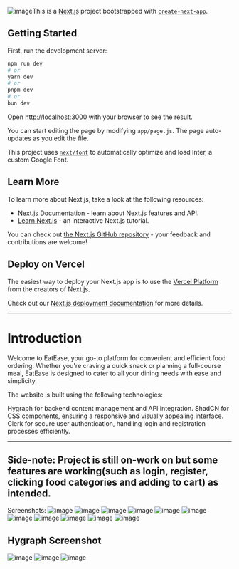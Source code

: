 ![image](https://github.com/arnoldang17-dev/food-ordering-app/assets/89441199/9644c351-b34f-4bd6-820d-9ec1dad8095d)This is a [Next.js](https://nextjs.org/) project bootstrapped with [`create-next-app`](https://github.com/vercel/next.js/tree/canary/packages/create-next-app).

## Getting Started

First, run the development server:

```bash
npm run dev
# or
yarn dev
# or
pnpm dev
# or
bun dev
```

Open [http://localhost:3000](http://localhost:3000) with your browser to see the result.

You can start editing the page by modifying `app/page.js`. The page auto-updates as you edit the file.

This project uses [`next/font`](https://nextjs.org/docs/basic-features/font-optimization) to automatically optimize and load Inter, a custom Google Font.

## Learn More

To learn more about Next.js, take a look at the following resources:

- [Next.js Documentation](https://nextjs.org/docs) - learn about Next.js features and API.
- [Learn Next.js](https://nextjs.org/learn) - an interactive Next.js tutorial.

You can check out [the Next.js GitHub repository](https://github.com/vercel/next.js/) - your feedback and contributions are welcome!

## Deploy on Vercel

The easiest way to deploy your Next.js app is to use the [Vercel Platform](https://vercel.com/new?utm_medium=default-template&filter=next.js&utm_source=create-next-app&utm_campaign=create-next-app-readme) from the creators of Next.js.

Check out our [Next.js deployment documentation](https://nextjs.org/docs/deployment) for more details.

---
# Introduction
Welcome to EatEase, your go-to platform for convenient and efficient food ordering. Whether you're craving a quick snack or planning a full-course meal, EatEase is designed to cater to all your dining needs with ease and simplicity.

The website is built using the following technologies:

Hygraph for backend content management and API integration.
ShadCN for CSS components, ensuring a responsive and visually appealing interface.
Clerk for secure user authentication, handling login and registration processes efficiently.

---
Side-note: Project is still on-work on but some features are working(such as login, register, clicking food categories and adding to cart) as intended.
---
Screenshots:
![image](https://github.com/arnoldang17-dev/food-ordering-app/assets/89441199/1825c611-b77c-4769-8b50-c70a533c05d2)
![image](https://github.com/arnoldang17-dev/food-ordering-app/assets/89441199/c63d5d8e-0213-44cc-88b4-a6fe3be381de)
![image](https://github.com/arnoldang17-dev/food-ordering-app/assets/89441199/fb2aa826-a468-45e2-868f-5c26ec588d7c)
![image](https://github.com/arnoldang17-dev/food-ordering-app/assets/89441199/d8a1e008-7b55-4a76-bbf9-835a5d6615bd)
![image](https://github.com/arnoldang17-dev/food-ordering-app/assets/89441199/71b6fb97-e1dc-4769-9661-7fe9bb1cec25)
![image](https://github.com/arnoldang17-dev/food-ordering-app/assets/89441199/b5b2e3cf-bdc8-4300-bf25-791716e039bf)
![image](https://github.com/arnoldang17-dev/food-ordering-app/assets/89441199/adaac7c8-c894-4571-9c93-48b141b1d76b)
![image](https://github.com/arnoldang17-dev/food-ordering-app/assets/89441199/cb9a3d58-0e1c-4a47-b2a8-54667aa8e18b)
![image](https://github.com/arnoldang17-dev/food-ordering-app/assets/89441199/25388cbb-a430-444e-ad68-88c07b90a66d)
![image](https://github.com/arnoldang17-dev/food-ordering-app/assets/89441199/3179fb5f-07bb-48ab-9bcc-aae66f808bce)
![image](https://github.com/arnoldang17-dev/food-ordering-app/assets/89441199/65cb6bad-5951-4e20-9299-2b45f240be00)

## Hygraph Screenshot
![image](https://github.com/arnoldang17-dev/food-ordering-app/assets/89441199/5cfd7527-9337-4279-b5ea-2ab4ce60e944)
![image](https://github.com/arnoldang17-dev/food-ordering-app/assets/89441199/e5aaef2c-e0f2-41f4-8ac4-096317822bcf)
![image](https://github.com/arnoldang17-dev/food-ordering-app/assets/89441199/fc2af81a-b127-4138-97aa-0805a59cad95)












